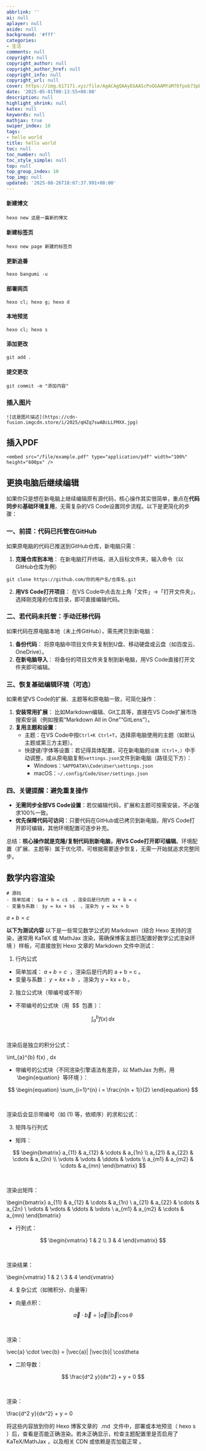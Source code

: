 ```yaml
---
abbrlink: ''
ai: null
aplayer: null
aside: null
background: '#fff'
categories:
- 生活
comments: null
copyright: null
copyright_author: null
copyright_author_href: null
copyright_info: null
copyright_url: null
cover: https://img.617171.xyz/file/AgACAgQAAyEGAAScPoQGAAMYaM7Ofpob73pBd9vkQqakaYHqgtQAAhzJMRtSUXFSffVveKn36r8BAAMCAAN3AAM2BA.png
date: '2025-05-01T00:13:55+08:00'
description: null
highlight_shrink: null
katex: null
keywords: null
mathjax: true
swiper_index: 10
tags:
- hello world
title: hello world
toc: null
toc_number: null
toc_style_simple: null
top: null
top_group_index: 10
top_img: null
updated: '2025-08-26T18:07:37.991+08:00'
---
```

#### 新建博文

```
hexo new 这是一篇新的博文
```

#### 新建标签页

```
hexo new page 新建的标签页
```

#### 更新追番

```
hexo bangumi -u 
```

#### 部署网页

```
hexo cl; hexo g; hexo d
```

#### 本地预览

```
hexo cl; hexo s
```

#### 添加更改

```
git add .
```

#### 提交更改

```
git commit -m "添加内容"
```

### 插入图片

```
![这是图片描述](https://cdn-fusion.imgcdn.store/i/2025/qHZq7swABcLLFMXX.jpg)
```

## 插入PDF

```
<embed src="/file/example.pdf" type="application/pdf" width="100%" height="600px" />
```

## 更换电脑后继续编辑

如果你只是想在新电脑上继续编辑原有源代码，核心操作其实很简单，重点在**代码同步**和**基础环境复用**，无需复杂的VS Code设置同步流程。以下是更简化的步骤：

### 一、**前提：代码已托管在GitHub**

如果原电脑的代码已推送到GitHub仓库，新电脑只需：

1. **克隆仓库到本地**：
   在新电脑打开终端，进入目标文件夹，输入命令（以GitHub仓库为例）

`git clone https://github.com/你的用户名/仓库名.git`

2. **用VS Code打开项目**：
   在VS Code中点击左上角「文件」→「打开文件夹」，选择刚克隆的仓库目录，即可直接编辑代码。

### 二、**若代码未托管：手动迁移代码**

如果代码在原电脑本地（未上传GitHub），需先拷贝到新电脑：

1. **备份代码**：
   将原电脑中项目文件夹复制到U盘、移动硬盘或云盘（如百度云、OneDrive）。
2. **在新电脑导入**：
   将备份的项目文件夹复制到新电脑，用VS Code直接打开文件夹即可编辑。

### 三、**恢复基础编辑环境（可选）**

如果希望VS Code的扩展、主题等和原电脑一致，可简化操作：

1. **安装常用扩展**：
   比如Markdown编辑、Git工具等，直接在VS Code扩展市场搜索安装（例如搜索“Markdown All in One”“GitLens”）。
2. **复用主题和设置**：
   - 主题：在VS Code中按`Ctrl+K Ctrl+T`，选择原电脑使用的主题（如默认主题或第三方主题）。
   - 快捷键/字体等设置：若记得具体配置，可在新电脑的`设置（Ctrl+,）`中手动调整，或从原电脑复制`settings.json`文件到新电脑（路径见下方）：
     - Windows：`%APPDATA%\Code\User\settings.json`
     - macOS：`~/.config/Code/User/settings.json`

### 四、**关键提醒：避免重复操作**

- **无需同步全部VS Code设置**：若仅编辑代码，扩展和主题可按需安装，不必强求100%一致。
- **优先保障代码可访问**：只要代码在GitHub或已拷贝到新电脑，用VS Code打开即可编辑，其他环境配置可逐步补充。

总结：**核心操作就是克隆/复制代码到新电脑，用VS Code打开即可编辑**。环境配置（扩展、主题等）属于优化项，可根据需要逐步恢复，无需一开始就追求完整同步。

## 数学内容渲染

```
# 源码
- 简单加减： $a + b = c$  ，渲染后是行内的 a + b = c 
- 变量与系数： $y = kx + b$  ，渲染为 y = kx + b 
```

$a + b = c$ 

**以下为测试内容**
以下是一些常见数学公式的 Markdown（结合 Hexo 支持的渲染，通常用 KaTeX 或 MathJax 渲染，需确保博客主题已配置好数学公式渲染环境 ）样板，可直接放到 Hexo 文章的 Markdown 文件中测试：

1. 行内公式

- 简单加减： $a + b = c$  ，渲染后是行内的 a + b = c 。
- 变量与系数： $y = kx + b$  ，渲染为 y = kx + b 。

2. 独立公式块（带编号或不带）

- 不带编号的公式块（用  $$  包裹 ）：

$$
\int_{a}^{b} f(x) \, dx
$$

 

渲染后是独立的积分公式：

\int_{a}^{b} f(x) \, dx

- 带编号的公式块（不同渲染引擎语法有差异，以 MathJax 为例，用  \begin{equation}  等环境 ）：

$$
\begin{equation}
\sum_{i=1}^{n} i = \frac{n(n + 1)}{2}
\end{equation}
$$

 

渲染后会显示带编号（如 (1) 等，依顺序）的求和公式：

3. 矩阵与行列式

- 矩阵：

$$
\begin{bmatrix}
a_{11} & a_{12} & \cdots & a_{1n} \\
a_{21} & a_{22} & \cdots & a_{2n} \\
\vdots & \vdots & \ddots & \vdots \\
a_{m1} & a_{m2} & \cdots & a_{mn}
\end{bmatrix}
$$

 

渲染出矩阵：

\begin{bmatrix}
a_{11} & a_{12} & \cdots & a_{1n} \\
a_{21} & a_{22} & \cdots & a_{2n} \\
\vdots & \vdots & \ddots & \vdots \\
a_{m1} & a_{m2} & \cdots & a_{mn}
\end{bmatrix}

- 行列式：

$$
\begin{vmatrix}
1 & 2 \\
3 & 4
\end{vmatrix}
$$

 

渲染结果：

\begin{vmatrix}
1 & 2 \\
3 & 4
\end{vmatrix}

4. 复杂公式（如微积分、向量等）

- 向量点积：

$$
\vec{a} \cdot \vec{b} = |\vec{a}| |\vec{b}| \cos\theta
$$

 

渲染：

\vec{a} \cdot \vec{b} = |\vec{a}| |\vec{b}| \cos\theta

- 二阶导数：

$$
\frac{d^2 y}{dx^2} + y = 0
$$

 

渲染：

\frac{d^2 y}{dx^2} + y = 0

将这些内容放到你的 Hexo 博客文章的  .md  文件中，部署或本地预览（ hexo s  ）后，查看是否能正确渲染。若未正确显示，检查主题配置里是否启用了 KaTeX/MathJax ，以及相关 CDN 或依赖是否加载正常 。
